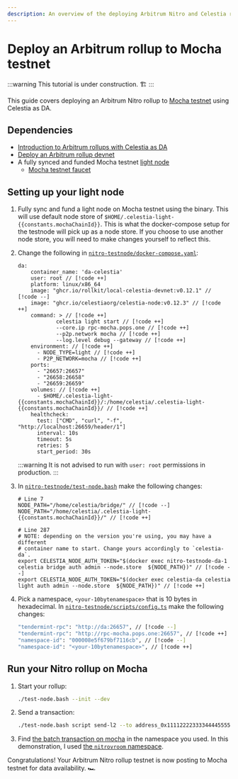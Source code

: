 ```yaml
---
description: An overview of the deploying Arbitrum Nitro and Celestia rollup to Mocha testnet.
---
```


# Deploy an Arbitrum rollup to Mocha testnet

<!-- markdownlint-disable MD033 -->
<script setup>
import constants from '/.vitepress/constants/constants.js'
</script>

:::warning
This tutorial is under construction. 🏗️
:::

This guide covers deploying an Arbitrum Nitro rollup to
[Mocha testnet](../nodes/mocha-testnet.md) using Celestia as DA.

## Dependencies

- [Introduction to Arbitrum rollups with Celestia as DA](./arbitrum-integration.md)
- [Deploy an Arbitrum rollup devnet](./arbitrum-deploy.md)
- A fully synced and funded Mocha testnet [light node](../nodes/light-node.md)
  - [Mocha testnet faucet](../nodes/mocha-testnet.md#mocha-testnet-faucet)

## Setting up your light node

<!-- markdownlint-disable MD013 -->

1. Fully sync and fund a light node on Mocha testnet using the binary.
   This will use default node store of `$HOME/.celestia-light-{{constants.mochaChainId}}`.
   This is what the docker-compose setup for the testnode will pick up
   as a node store. If you choose to use another node store, you will need
   to make changes yourself to reflect this.

2. Change the following in
   [`nitro-testnode/docker-compose.yaml`](https://github.com/celestiaorg/nitro-testnode/blob/e4e5acd36890e650c581188ef746a7b02202583a/docker-compose.yaml#L3-L15):

   ```bash-vue
   da:
       container_name: 'da-celestia'
       user: root // [!code ++]
       platform: linux/x86_64
       image: "ghcr.io/rollkit/local-celestia-devnet:v0.12.1" // [!code --]
       image: "ghcr.io/celestiaorg/celestia-node:v0.12.3" // [!code ++]
       command: > // [!code ++]
               celestia light start // [!code ++]
               --core.ip rpc-mocha.pops.one // [!code ++]
               --p2p.network mocha // [!code ++]
               --log.level debug --gateway // [!code ++]
       environment: // [!code ++]
         - NODE_TYPE=light // [!code ++]
         - P2P_NETWORK=mocha // [!code ++]
       ports:
         - "26657:26657"
         - "26658:26658"
         - "26659:26659"
       volumes: // [!code ++]
         - $HOME/.celestia-light-{{constants.mochaChainId}}/:/home/celestia/.celestia-light-{{constants.mochaChainId}}/ // [!code ++]
       healthcheck:
         test: ["CMD", "curl", "-f", "http://localhost:26659/header/1"]
         interval: 10s
         timeout: 5s
         retries: 5
         start_period: 30s
   ```

   :::warning
   It is not advised to run with `user: root` permissions in production.
   :::

3. In [`nitro-testnode/test-node.bash`](https://github.com/celestiaorg/nitro-testnode/blob/e4e5acd36890e650c581188ef746a7b02202583a/test-node.bash#L7-L287)
   make the following changes:

   ```bash-vue
   # Line 7
   NODE_PATH="/home/celestia/bridge/" // [!code --]
   NODE_PATH="/home/celestia/.celestia-light-{{constants.mochaChainId}}/" // [!code ++]

   # Line 287
   # NOTE: depending on the version you're using, you may have a different
   # container name to start. Change yours accordingly to `celestia-da`.
   export CELESTIA_NODE_AUTH_TOKEN="$(docker exec nitro-testnode-da-1 celestia bridge auth admin --node.store  ${NODE_PATH})" // [!code --]
   export CELESTIA_NODE_AUTH_TOKEN="$(docker exec celestia-da celestia light auth admin --node.store  ${NODE_PATH})" // [!code ++]
   ```

4. Pick a namespace, `<your-10bytenamespace>` that is 10 bytes in hexadecimal.
   In [`nitro-testnode/scripts/config.ts`](https://github.com/celestiaorg/nitro-testnode/blob/e4e5acd36890e650c581188ef746a7b02202583a/scripts/config.ts#L223-L224)
   make the following changes:

   ```bash
   "tendermint-rpc": "http://da:26657", // [!code --]
   "tendermint-rpc": "http://rpc-mocha.pops.one:26657", // [!code ++]
   "namespace-id": "000008e5f679bf7116cb", // [!code --]
   "namespace-id": "<your-10bytenamespace>", // [!code ++]
   ```

## Run your Nitro rollup on Mocha

1. Start your rollup:

   ```bash
   ./test-node.bash --init --dev
   ```

2. Send a transaction:

   ```bash
   ./test-node.bash script send-l2 --to address_0x1111222233334444555566667777888899990000
   ```

3. Find [the batch transaction on mocha](https://mocha.celenium.io/tx/ab5a97ddcf310417cabd57915d0f15f1071b941b902989e974f4025391c71512)
   in the namespace you used. In this demonstration, I used
   [the `nitrovroom` namespace](https://mocha.celenium.io/namespace/0000000000000000000000000000000000006e6974726f76726f6f6d).

Congratulations! Your Arbitrum Nitro rollup testnet is now posting
to Mocha testnet for data availability. 🏎️
